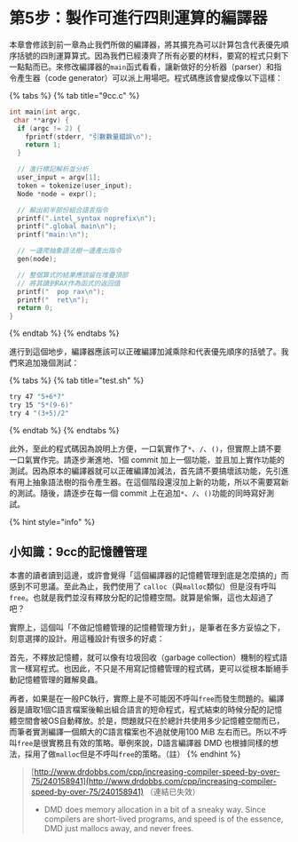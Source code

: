 # 第5步：製作可進行四則運算的編譯器

本章會修該到前一章為止我們所做的編譯器，將其擴充為可以計算包含代表優先順序括號的四則運算算式。因為我們已經湊齊了所有必要的材料，要寫的程式只剩下一點點而已。來修改編譯器的`main`函式看看，讓新做好的分析器（parser）和指令產生器（code generator）可以派上用場吧。程式碼應該會變成像以下這樣：

{% tabs %}
{% tab title="9cc.c" %}
```c
int main(int argc,
 char **argv) {
  if (argc != 2) {
    fprintf(stderr, "引數數量錯誤\n");
    return 1;
  }

  // 進行標記解析並分析
  user_input = argv[1];
  token = tokenize(user_input);
  Node *node = expr();

  // 輸出前半部份組合語言指令
  printf(".intel_syntax noprefix\n");
  printf(".global main\n");
  printf("main:\n");

  // 一邊爬抽象語法樹一邊產出指令
  gen(node);

  // 整個算式的結果應該留在堆疊頂部
  // 將其讀到RAX作為函式的返回值
  printf("  pop rax\n");
  printf("  ret\n");
  return 0;
}
```
{% endtab %}
{% endtabs %}

進行到這個地步，編譯器應該可以正確編譯加減乘除和代表優先順序的括號了。我們來追加幾個測試：

{% tabs %}
{% tab title="test.sh" %}
```bash
try 47 "5+6*7"
try 15 "5*(9-6)"
try 4 "(3+5)/2"
```
{% endtab %}
{% endtabs %}

此外，至此的程式碼因為說明上方便，一口氣實作了`*`、`/`、`()`，但實際上請不要一口氣實作完。請逐步漸進地、1個 commit 加上一個功能，並且加上實作功能的測試。因為原本的編譯器就可以正確編譯加減法，首先請不要搞壞該功能，先引進有用上抽象語法樹的指令產生器。在這個階段還沒加上新的功能，所以不需要寫新的測試。隨後，請逐步在每一個 commit 上在追加`*`、`/`、`()`功能的同時寫好測試。

{% hint style="info" %}
## 小知識：9cc的記憶體管理

本書的讀者讀到這邊，或許會覺得「這個編譯器的記憶體管理到底是怎麼搞的」而感到不可思議。至此為止，我們使用了 `calloc`（與`malloc`類似）但是沒有呼叫`free`。也就是我們並沒有釋放分配的記憶體空間。就算是偷懶，這也太超過了吧？

實際上，這個叫「不做記憶體管理的記憶體管理方針」，是筆者在多方妥協之下，刻意選擇的設計。用這種設計有很多的好處：

首先，不釋放記憶體，就可以像有垃圾回收（garbage collection）機制的程式語言一樣寫程式。也因此，不只是不用寫記憶體管理的程式碼，更可以從根本斷絕手動記憶體管理的難解臭蟲。

再者，如果是在一般PC執行，實際上是不可能因不呼叫`free`而發生問題的。編譯器是讀取1個C語言檔案後輸出組合語言的短命程式，程式結束的時候分配的記憶體空間會被OS自動釋放。於是，問題就只在於總計共使用多少記憶體空間而已，而筆者實測編譯一個頗大的C語言檔案也不過就使用100 MiB 左右而已。所以不呼叫`free`是很實務且有效的策略。舉例來說，D語言編譯器 DMD 也根據同樣的想法，採用了做`malloc`但是不呼叫`free`的策略。（註）
{% endhint %}

> [http://www.drdobbs.com/cpp/increasing-compiler-speed-by-over-75/240158941](http://www.drdobbs.com/cpp/increasing-compiler-speed-by-over-75/240158941) （連結已失效）
>
> * DMD does memory allocation in a bit of a sneaky way. Since compilers are short-lived programs, and speed is of the essence, DMD just mallocs away, and never frees.

